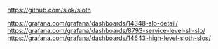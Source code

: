 https://github.com/slok/sloth

https://grafana.com/grafana/dashboards/14348-slo-detail/
https://grafana.com/grafana/dashboards/8793-service-level-sli-slo/
https://grafana.com/grafana/dashboards/14643-high-level-sloth-slos/
